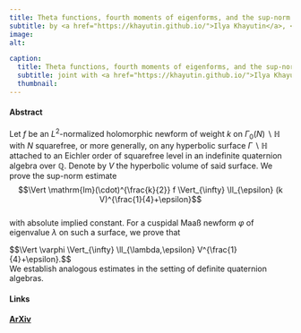 ```yaml
---
title: Theta functions, fourth moments of eigenforms, and the sup-norm problem II
subtitle: by <a href="https://khayutin.github.io/">Ilya Khayutin</a>, <a href="https://pure.au.dk/portal/en/paul.nelson@math.au.dk">Paul D. Nelson</a>, and <a href="#">Raphael S. Steiner</a>.
image:
alt:

caption:
  title: Theta functions, fourth moments of eigenforms, and the sup-norm problem II
  subtitle: joint with <a href="https://khayutin.github.io/">Ilya Khayutin</a> and <a href="https://pure.au.dk/portal/en/paul.nelson@math.au.dk">Paul D. Nelson</a>.
  thumbnail:
---
```


#### Abstract
Let $f$ be an $L^2$-normalized holomorphic newform of weight $k$ on $\Gamma_0(N) \backslash \mathbb{H}$ with $N$ squarefree, or more generally, on any hyperbolic surface $\Gamma \backslash \mathbb{H}$ attached to an Eichler order of squarefree level in an indefinite quaternion algebra over $\mathbb{Q}$. Denote by $V$ the hyperbolic volume of said surface.  We prove the sup-norm estimate  
$$\Vert \mathrm{Im}(\cdot)^{\frac{k}{2}} f \Vert_{\infty} \ll_{\epsilon} (k V)^{\frac{1}{4}+\epsilon}$$  
with absolute implied constant. For a cuspidal Maaß newform $\varphi$ of eigenvalue $\lambda$ on such a surface, we prove that
<div class="portfolio-latex-space">
  $$\Vert \varphi \Vert_{\infty} \ll_{\lambda,\epsilon} V^{\frac{1}{4}+\epsilon}.$$  
</div>
We establish analogous estimates in the setting of definite quaternion algebras.

#### Links

**[ArXiv](https://arxiv.org/abs/2207.12351)**  
